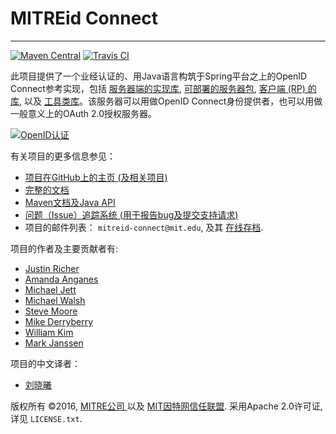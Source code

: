 # MITREid Connect
---

[![Maven Central](https://maven-badges.herokuapp.com/maven-central/org.mitre/openid-connect-parent/badge.svg)](https://maven-badges.herokuapp.com/maven-central/org.mitre/openid-connect-parent) [![Travis CI](https://travis-ci.org/mitreid-connect/OpenID-Connect-Java-Spring-Server.svg?branch=master)](https://travis-ci.org/mitreid-connect/OpenID-Connect-Java-Spring-Server)

此项目提供了一个业经认证的、用Java语言构筑于Spring平台之上的OpenID Connect参考实现，包括 [服务器端的实现库](openid-connect-server), [可部署的服务器包](openid-connect-server-webapp), [客户端 (RP) 的库](openid-connect-client), 以及 [工具类库](openid-connect-common)。该服务器可以用做OpenID Connect身份提供者，也可以用做一般意义上的OAuth 2.0授权服务器。

[![OpenID认证](https://cloud.githubusercontent.com/assets/1454075/7611268/4d19de32-f97b-11e4-895b-31b2455a7ca6.png)](https://openid.net/certification/)

有关项目的更多信息参见：

* [项目在GitHub上的主页 (及相关项目)](https://github.com/mitreid-connect/)
* [完整的文档](https://github.com/mitreid-connect/OpenID-Connect-Java-Spring-Server/wiki)
* [Maven文档及Java API](http://mitreid-connect.github.com/)
* [问题（Issue）追踪系统 (用于报告bug及提交支持请求)](https://github.com/mitreid-connect/OpenID-Connect-Java-Spring-Server/issues)
* 项目的邮件列表： `mitreid-connect@mit.edu`, 及其 [在线存档](https://mailman.mit.edu/mailman/listinfo/mitreid-connect).


项目的作者及主要贡献者有: 

* [Justin Richer](https://github.com/jricher/)
* [Amanda Anganes](https://github.com/aanganes/)
* [Michael Jett](https://github.com/jumbojett/)
* [Michael Walsh](https://github.com/nemonik/)
* [Steve Moore](https://github.com/srmoore)
* [Mike Derryberry](https://github.com/mtderryberry)
* [William Kim](https://github.com/wikkim)
* [Mark Janssen](https://github.com/praseodym)


项目的中文译者：

* [刘晓曦](https://github.com/liouxiao/)




版权所有 &copy;2016, [ MITRE公司 ](http://www.mitre.org/)
  以及 [MIT因特网信任联盟](http://www.mit-trust.org/). 采用Apache 2.0许可证, 详见 `LICENSE.txt`. 
